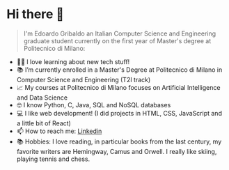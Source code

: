 # Hi there 👋

> I'm Edoardo Gribaldo an Italian Computer Science and Engineering graduate student currently on the first year of Master's degree at Politecnico di Milano:

- 🧑‍💻 I love learning about new tech stuff!
- 📚 I’m currently enrolled in a Master's Degree at Politecnico di Milano in Computer Science and Engineering (T2I track)
- 📈 My courses at Politecnico di Milano focuses on Artificial Intelligence and Data Science
- 🤓 I know Python, C, Java, SQL and NoSQL databases
- 💻 I like web development! (I did projects in HTML, CSS, JavaScript and a little bit of React)
- 📫 How to reach me: [Linkedin](https://it.linkedin.com/in/edoardo-gribaldo-548384222)
- 📚 Hobbies: I love reading, in particular books from the last century, my favorite writers are Hemingway, Camus and Orwell. I really like skiing, playing tennis and chess.

